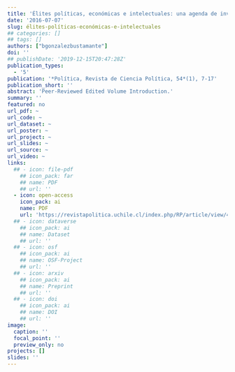 ```yaml
---
title: 'Élites políticas, económicas e intelectuales: una agenda de investigación creciente para la ciencia política'
date: '2016-07-07'
slug: élites-políticas-económicas-e-intelectuales
## categories: []
## tags: []
authors: ["bgonzalezbustamante"]
doi: ''
## publishDate: '2019-12-15T20:47:28Z'
publication_types:
  - '5'
publication: '*Política, Revista de Ciencia Política, 54*(1), 7-17'
publication_short: ''
abstract: 'Peer-Reviewed Edited Volume Introduction.'
summary: ''
featured: no
url_pdf: ~
url_code: ~
url_dataset: ~
url_poster: ~
url_project: ~
url_slides: ~
url_source: ~
url_video: ~
links:
  ## - icon: file-pdf
    ## icon_pack: far
    ## name: PDF
    ## url: ''
  - icon: open-access 
    icon_pack: ai
    name: PDF
    url: 'https://revistapolitica.uchile.cl/index.php/RP/article/view/42690'
  ## - icon: dataverse
    ## icon_pack: ai
    ## name: Dataset
    ## url: ''
  ## - icon: osf
    ## icon_pack: ai
    ## name: OSF-Project
    ## url: ''
  ## - icon: arxiv
    ## icon_pack: ai
    ## name: Preprint
    ## url: ''
  ## - icon: doi
    ## icon_pack: ai
    ## name: DOI
    ## url: ''
image:
  caption: ''
  focal_point: ''
  preview_only: no
projects: []
slides: ''
---
```


